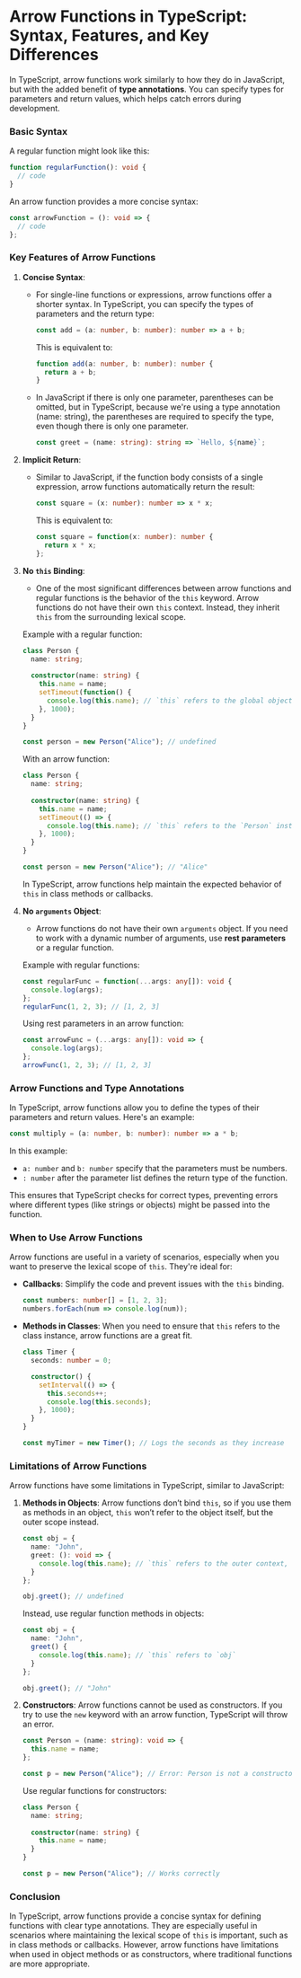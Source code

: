 # Arrow Functions in TypeScript: Syntax, Features, and Key Differences

In TypeScript, arrow functions work similarly to how they do in JavaScript, but with the added benefit of **type annotations**. You can specify types for parameters and return values, which helps catch errors during development.

### Basic Syntax

A regular function might look like this:

```typescript
function regularFunction(): void {
  // code
}
```

An arrow function provides a more concise syntax:

```typescript
const arrowFunction = (): void => {
  // code
};
```

### Key Features of Arrow Functions

1. **Concise Syntax**:
   - For single-line functions or expressions, arrow functions offer a shorter syntax. In TypeScript, you can specify the types of parameters and the return type:
   
     ```typescript
     const add = (a: number, b: number): number => a + b;
     ```
     This is equivalent to:
     ```typescript
     function add(a: number, b: number): number {
       return a + b;
     }
     ```

   - In JavaScript if there is only one parameter, parentheses can be omitted, but in TypeScript, because we're using a type annotation (name: string), the parentheses are required to specify the type, even though there is only one parameter.
     ```typescript
     const greet = (name: string): string => `Hello, ${name}`;
     ```

2. **Implicit Return**:
   - Similar to JavaScript, if the function body consists of a single expression, arrow functions automatically return the result:
     ```typescript
     const square = (x: number): number => x * x;
     ```
     This is equivalent to:
     ```typescript
     const square = function(x: number): number {
       return x * x;
     };
     ```

3. **No `this` Binding**:
   - One of the most significant differences between arrow functions and regular functions is the behavior of the `this` keyword. Arrow functions do not have their own `this` context. Instead, they inherit `this` from the surrounding lexical scope.
   
   Example with a regular function:
   ```typescript
   class Person {
     name: string;
     
     constructor(name: string) {
       this.name = name;
       setTimeout(function() {
         console.log(this.name); // `this` refers to the global object, not the class instance
       }, 1000);
     }
   }
   
   const person = new Person("Alice"); // undefined
   ```

   With an arrow function:
   ```typescript
   class Person {
     name: string;
     
     constructor(name: string) {
       this.name = name;
       setTimeout(() => {
         console.log(this.name); // `this` refers to the `Person` instance
       }, 1000);
     }
   }

   const person = new Person("Alice"); // "Alice"
   ```

   In TypeScript, arrow functions help maintain the expected behavior of `this` in class methods or callbacks.

4. **No `arguments` Object**:
   - Arrow functions do not have their own `arguments` object. If you need to work with a dynamic number of arguments, use **rest parameters** or a regular function.
   
   Example with regular functions:
   ```typescript
   const regularFunc = function(...args: any[]): void {
     console.log(args);
   };
   regularFunc(1, 2, 3); // [1, 2, 3]
   ```

   Using rest parameters in an arrow function:
   ```typescript
   const arrowFunc = (...args: any[]): void => {
     console.log(args);
   };
   arrowFunc(1, 2, 3); // [1, 2, 3]
   ```

### Arrow Functions and Type Annotations

In TypeScript, arrow functions allow you to define the types of their parameters and return values. Here's an example:

```typescript
const multiply = (a: number, b: number): number => a * b;
```

In this example:
- `a: number` and `b: number` specify that the parameters must be numbers.
- `: number` after the parameter list defines the return type of the function.

This ensures that TypeScript checks for correct types, preventing errors where different types (like strings or objects) might be passed into the function.

### When to Use Arrow Functions

Arrow functions are useful in a variety of scenarios, especially when you want to preserve the lexical scope of `this`. They're ideal for:

- **Callbacks**: Simplify the code and prevent issues with the `this` binding.
   ```typescript
   const numbers: number[] = [1, 2, 3];
   numbers.forEach(num => console.log(num));
   ```

- **Methods in Classes**: When you need to ensure that `this` refers to the class instance, arrow functions are a great fit.
   ```typescript
   class Timer {
     seconds: number = 0;

     constructor() {
       setInterval(() => {
         this.seconds++;
         console.log(this.seconds);
       }, 1000);
     }
   }

   const myTimer = new Timer(); // Logs the seconds as they increase
   ```

### Limitations of Arrow Functions

Arrow functions have some limitations in TypeScript, similar to JavaScript:

1. **Methods in Objects**:
   Arrow functions don’t bind `this`, so if you use them as methods in an object, `this` won’t refer to the object itself, but the outer scope instead.

   ```typescript
   const obj = {
     name: "John",
     greet: (): void => {
       console.log(this.name); // `this` refers to the outer context, not `obj`
     }
   };

   obj.greet(); // undefined
   ```

   Instead, use regular function methods in objects:
   ```typescript
   const obj = {
     name: "John",
     greet() {
       console.log(this.name); // `this` refers to `obj`
     }
   };

   obj.greet(); // "John"
   ```

2. **Constructors**:
   Arrow functions cannot be used as constructors. If you try to use the `new` keyword with an arrow function, TypeScript will throw an error.
   
   ```typescript
   const Person = (name: string): void => {
     this.name = name;
   };

   const p = new Person("Alice"); // Error: Person is not a constructor
   ```

   Use regular functions for constructors:
   ```typescript
   class Person {
     name: string;
     
     constructor(name: string) {
       this.name = name;
     }
   }

   const p = new Person("Alice"); // Works correctly
   ```

### Conclusion

In TypeScript, arrow functions provide a concise syntax for defining functions with clear type annotations. They are especially useful in scenarios where maintaining the lexical scope of `this` is important, such as in class methods or callbacks. However, arrow functions have limitations when used in object methods or as constructors, where traditional functions are more appropriate.

